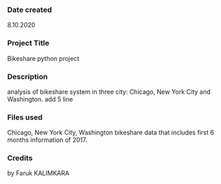 ### Date created
8.10.2020

### Project Title
Bikeshare python project

### Description
analysis of bikeshare system in three city: Chicago, New York City and Washington. add 5 line 

### Files used
Chicago, New York City, Washington bikeshare data that includes first 6 months information of 2017.

### Credits
by Faruk KALIMKARA

